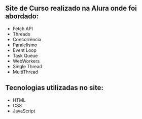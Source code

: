 ## Site de Curso realizado na Alura onde foi abordado:
* Fetch API
* Threads
* Concorrência
* Paralelismo
* Event Loop
* Task Queue
* WebWorkers
* Single Thread
* MultiThread

## Tecnologias utilizadas no site:
* HTML
* CSS
* JavaScript
